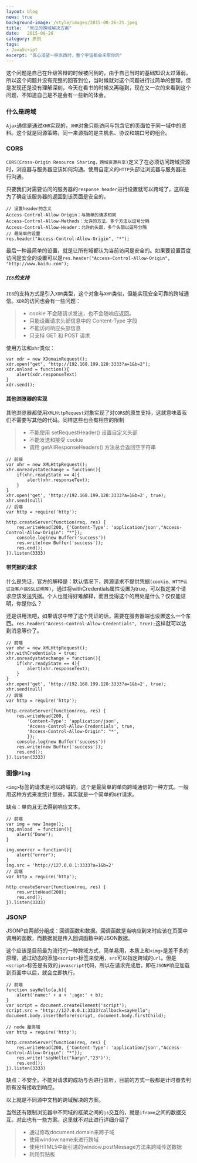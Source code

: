 ```yaml
---
layout: blog
news: true
background-image: /style/images/2015-08-26-21.jpeg
title:  "常见的跨域解决方案"
date:   2015-08-26
category: 原创
tags:
- JavaScript
excerpt: "真心渴望一样东西时，整个宇宙都会来帮你的"
---
```


这个问题是自己在升级答辩的时候被问到的，由于自己当时的基础知识太过薄弱，所以这个问题并没有完整的回答到位，当时候就对这个问题进行过简单的整理，但是发现还是没有理解深刻，今天在看书的时候又再碰到，现在又一次的来看到这个问题，不知道自己是不是会有一些新的体会。

### 什么是跨域

`Ajax`通信是通过`XHR`实现的，`XHR`对象只能访问与包含它的页面位于同一域中的资料。这个就是同源策略，同一来源指的是主机名、协议和端口号的组合。

### CORS

`CORS(Cross-Origin Resource Sharing，跨域资源共享)`定义了在必须访问跨域资源时，浏览器与服务器应该如何沟通。使用自定义的`HTTP`头部让浏览器与服务器进行沟通。

只要我们对需要访问的服务器的`response header`进行设置就可以跨域了，这样是为了确定该服务器的返回到该页面是安全的。

    // 设置header的含义
    Access-Control-Allow-Origin：与简单的请求相同
    Access-Control-Allow-Methods：允许的方法，多个方法以逗号分隔
    Access-Control-Allow-Header：允许的头部，多个头部以逗号分隔
    // 最简单的设置
    res.header("Access-Control-Allow-Origin", "*");

最后一种最简单的设置，就是让所有域都认为当前访问是安全的。如果要设置百度访问是安全的设置可以是`res.header("Access-Control-Allow-Origin", "http://www.baidu.com");`

##### `IE8`的支持

`IE8`的支持方式是引入`XDR`类型，这个对象与`XHR`类似，但能实现安全可靠的跨域通信。`XDR`的访问也会有一些问题：

> * cookie 不会随请求发送，也不会随响应返回。
> * 只能设置请求头部信息中的 Content-Type 字段
> * 不能访问响应头部信息
> * 只支持 GET 和 POST 请求

使用方法和`xhr`类似：

    var xdr = new XDomainRequest();
    xdr.open("get", "http://192.168.199.128:3333?a=1&b=2");
    xdr.onload = function(){
        alert(xdr.responseText)
    }
    xdr.send();

#### 其他浏览器的实现

其他浏览器都使用`XMLHttpRequest`对象实现了对`CORS`的原生支持，这就意味着我们不需要写其他的代码。同样这些也会有相应的限制

> * 不能使用 setRequestHeader() 设置自定义头部
> * 不能发送和接受 cookie
> * 调用 getAllResponseHeaders() 方法总会返回空字符串

    // 前端
    var xhr = new XMLHttpRequest();
    xhr.onreadystatechange = function(){
        if(xhr.readyState == 4){
            alert(xhr.responseText);
        }
    }
    xhr.open('get', 'http://192.168.199.128:3333?a=1&b=2', true);
    xhr.send(null)
    // 后端
    var http = require('http');

    http.createServer(function(req, res) {
        res.writeHead(200, {'Content-Type': 'application/json',"Access-Control-Allow-Origin": "*"});
        console.log(new Buffer('success'))
        res.write(new Buffer('success'));
        res.end();
    }).listen(3333)

#### 带凭据的请求

什么是凭证，官方的解释是：默认情况下，跨源请求不提供凭据`(cookie、HTTP认证及客户端SSL证明等)`，通过将withCredentials属性设置为true，可以指定某个请求应该发送凭据。个人也觉得好难解释，而且觉得这个的用处是什么？仅仅能证明，你是你么？

还是讲用法吧，如果请求中带了这个凭证的话，需要在服务器端也设置这么一个东西。`res.header("Access-Control-Allow-Credentials", true);`这样就可以达到消息等价了。

    // 前端
    var xhr = new XMLHttpRequest();
    xhr.withCredentials = true;
    xhr.onreadystatechange = function(){
        if(xhr.readyState == 4){
            alert(xhr.responseText);
        }
    }
    xhr.open('get', 'http://192.168.199.128:3333?a=1&b=2', true);
    xhr.send(null)
    // 后端
    var http = require('http');

    http.createServer(function(req, res) {
        res.writeHead(200, {
            'Content-Type': 'application/json',
            'Access-Control-Allow-Credentials', true,
            'Access-Control-Allow-Origin": "*',
            });
        console.log(new Buffer('success'))
        res.write(new Buffer('success'));
        res.end();
    }).listen(3333)


### 图像`Ping`

`<img>`标签的请求是可以跨域的，这个是最简单的单向跨域通信的一种方式。一般用这种方式来发统计那些，其实就是一个简单的`GET`请求。

缺点：单向且无法得到响应文本。

    // 前端
    var img = new Image();
    img.onload  = function(){
        alert("Done");
    }

    img.onerror = function(){
        alert("error");
    }
    img.src = 'http://127.0.0.1:3333?a=1&b=2'
    // 后端
    var http = require('http');

    http.createServer(function(req, res) {
        res.writeHead(200);
        res.end();
    }).listen(3333)

### JSONP

JSONP由两部分组成：回调函数和数据。回调函数是当响应到来时应该在页面中调用的函数，而数据就是传入回调函数中的JSON数据。

这个应该是目前最为流行的一种跨域方式，简单易用，本质上和`<img>`是差不多的原理，通过动态的添加`<script>`标签来使用，`src`可以指定跨域的`url`。但是`<script>`标签是有效的`javascript`代码，所以在请求完成后，即在`JSONP`响应加载到页面中以后，就会立即执行。

    // 前端
    function sayHello(a,b){
        alert('name:' + a + ';age:' + b);
    }
    var script = document.createElement('script');
    script.src = "http://127.0.0.1:3333?callback=sayHello";
    document.body.insertBefore(script, document.body.firstChild);

    // node 服务端
    var http = require('http');

    http.createServer(function(req, res) {
        res.writeHead(200, {'Content-Type': 'application/json',"Access-Control-Allow-Origin": "*"});
        res.write('sayHello("karyn","23")');
        res.end();
    }).listen(3333)

缺点：不安全。不能对请求的成功与否进行监听，目前的方式一般都是计时器去判断有没有接收到响应。

以上就是不同源中文档的跨域解决的方案。

当然还有限制浏览器中不同域的框架之间的`js`交互的，就是`iframe`之间的数据交互。对此也有一些方案。这里就不对此进行详细介绍了

> * 通过修改document.domain来跨子域
> * 使用window.name来进行跨域
> * 使用HTML5中新引进的window.postMessage方法来跨域传送数据
> * 利用剪贴板

